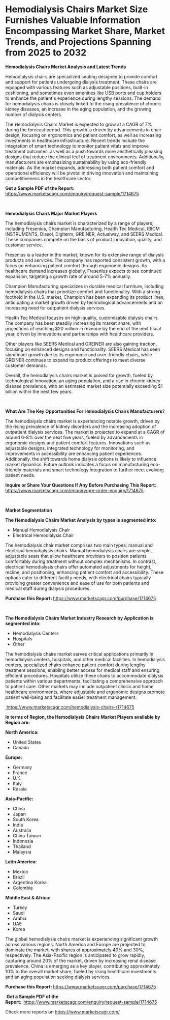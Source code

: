 <p><h1>Hemodialysis Chairs Market Size Furnishes Valuable Information Encompassing Market Share, Market Trends, and Projections Spanning from 2025 to 2032</h1></p><p><strong>Hemodialysis Chairs Market Analysis and Latest Trends</strong></p>
<p><p>Hemodialysis chairs are specialized seating designed to provide comfort and support for patients undergoing dialysis treatment. These chairs are equipped with various features such as adjustable positions, built-in cushioning, and sometimes even amenities like USB ports and cup holders to enhance the patient's experience during lengthy sessions. The demand for hemodialysis chairs is closely linked to the rising prevalence of chronic kidney diseases, an increase in the aging population, and the growing number of dialysis centers.</p><p>The Hemodialysis Chairs Market is expected to grow at a CAGR of 7% during the forecast period. This growth is driven by advancements in chair design, focusing on ergonomics and patient comfort, as well as increasing investments in healthcare infrastructure. Recent trends include the integration of smart technology to monitor patient vitals and improve treatment outcomes, as well as a push towards more aesthetically pleasing designs that reduce the clinical feel of treatment environments. Additionally, manufacturers are emphasizing sustainability by using eco-friendly materials. As the market expands, addressing both patient comfort and operational efficiency will be pivotal in driving innovation and maintaining competitiveness in the healthcare sector.</p></p>
<p><strong>Get a Sample PDF of the Report:&nbsp;</strong> <a href="https://www.marketscagr.com/enquiry/request-sample/1714675?utm_campaign=2893&utm_medium=2&utm_source=Github&utm_content=ia&utm_term=03032025&utm_id=hemodialysis-chairs">https://www.marketscagr.com/enquiry/request-sample/1714675</a></p>
<p>&nbsp;</p>
<p><strong>Hemodialysis Chairs Major Market Players</strong></p>
<p><p>The hemodialysis chairs market is characterized by a range of players, including Fresenius, Champion Manufacturing, Health Tec Medical, IBIOM INSTRUMENTS, Diasol, Digiterm, GREINER, Actualway, and SEERS Medical. These companies compete on the basis of product innovation, quality, and customer service.</p><p>Fresenius is a leader in the market, known for its extensive range of dialysis products and services. The company has reported consistent growth, with a focus on enhancing patient comfort through ergonomic designs. As healthcare demand increases globally, Fresenius expects to see continued expansion, targeting a growth rate of around 5-7% annually.</p><p>Champion Manufacturing specializes in durable medical furniture, including hemodialysis chairs that prioritize comfort and functionality. With a strong foothold in the U.S. market, Champion has been expanding its product lines, anticipating a market growth driven by technological advancements and an increasing need for outpatient dialysis services.</p><p>Health Tec Medical focuses on high-quality, customizable dialysis chairs. The company has been steadily increasing its market share, with projections of reaching $20 million in revenue by the end of the next fiscal year, driven by innovations and partnerships with healthcare providers.</p><p>Other players like SEERS Medical and GREINER are also gaining traction, focusing on enhanced designs and functionality. SEERS Medical has seen significant growth due to its ergonomic and user-friendly chairs, while GREINER continues to expand its product offerings to meet diverse customer demands.</p><p>Overall, the hemodialysis chairs market is poised for growth, fueled by technological innovation, an aging population, and a rise in chronic kidney disease prevalence, with an estimated market size potentially exceeding $1 billion within the next few years.</p></p>
<p>&nbsp;</p>
<p><strong>What Are The Key Opportunities For Hemodialysis Chairs Manufacturers?</strong></p>
<p><p>The hemodialysis chairs market is experiencing notable growth, driven by the rising prevalence of kidney disorders and the increasing adoption of outpatient dialysis services. The market is projected to expand at a CAGR of around 6-8% over the next five years, fueled by advancements in ergonomic designs and patient comfort features. Innovations such as adjustable designs, integrated technology for monitoring, and improvements in accessibility are enhancing patient experiences. Additionally, the shift towards home dialysis options is likely to influence market dynamics. Future outlook indicates a focus on manufacturing eco-friendly materials and smart technology integration to further meet evolving patient needs.</p></p>
<p><strong>Inquire or Share Your Questions If Any Before Purchasing This Report:</strong> <a href="https://www.marketscagr.com/enquiry/pre-order-enquiry/1714675?utm_campaign=2893&utm_medium=2&utm_source=Github&utm_content=ia&utm_term=03032025&utm_id=hemodialysis-chairs">https://www.marketscagr.com/enquiry/pre-order-enquiry/1714675</a></p>
<p>&nbsp;</p>
<p><strong>Market Segmentation</strong></p>
<p><strong>The Hemodialysis Chairs Market Analysis by types is segmented into:</strong></p>
<p><ul><li>Manual Hemodialysis Chair</li><li>Electrical Hemodialysis Chair</li></ul></p>
<p><p>The hemodialysis chair market comprises two main types: manual and electrical hemodialysis chairs. Manual hemodialysis chairs are simple, adjustable seats that allow healthcare providers to position patients comfortably during treatment without complex mechanisms. In contrast, electrical hemodialysis chairs offer automated adjustments for height, recline, and positioning, enhancing patient comfort and accessibility. These options cater to different facility needs, with electrical chairs typically providing greater convenience and ease of use for both patients and medical staff during dialysis procedures.</p></p>
<p><strong>Purchase this Report:&nbsp;</strong><a href="https://www.marketscagr.com/purchase/1714675?utm_campaign=2893&utm_medium=2&utm_source=Github&utm_content=ia&utm_term=03032025&utm_id=hemodialysis-chairs">https://www.marketscagr.com/purchase/1714675</a></p>
<p>&nbsp;</p>
<p><strong>The Hemodialysis Chairs Market Industry Research by Application is segmented into:</strong></p>
<p><ul><li>Hemodialysis Centers</li><li>Hospitals</li><li>Other</li></ul></p>
<p><p>The hemodialysis chairs market serves critical applications primarily in hemodialysis centers, hospitals, and other medical facilities. In hemodialysis centers, specialized chairs enhance patient comfort during lengthy treatment sessions, enabling better access for medical staff and ensuring efficient procedures. Hospitals utilize these chairs to accommodate dialysis patients within various departments, facilitating a comprehensive approach to patient care. Other markets may include outpatient clinics and home healthcare environments, where adjustable and ergonomic designs promote patient well-being and facilitate easier treatment management.</p></p>
<p><a href="https://www.marketscagr.com/hemodialysis-chairs-r1714675?utm_campaign=2893&utm_medium=2&utm_source=Github&utm_content=ia&utm_term=03032025&utm_id=hemodialysis-chairs">&nbsp;https://www.marketscagr.com/hemodialysis-chairs-r1714675</a></p>
<p><strong>In terms of Region, the Hemodialysis Chairs Market Players available by Region are:</strong></p>
<p>
    <p> <strong> North America: </strong>
        <ul>
            <li>United States</li>
            <li>Canada</li>
        </ul>
        </p> 
    <p> <strong> Europe: </strong>
        <ul>
            <li>Germany</li>
            <li>France</li>
            <li>U.K.</li>
            <li>Italy</li>
            <li>Russia</li>
        </ul>
        </p> 
    <p> <strong> Asia-Pacific: </strong>
        <ul>
            <li>China</li>
            <li>Japan</li>
            <li>South Korea</li>
            <li>India</li>
            <li>Australia</li>
            <li>China Taiwan</li>
            <li>Indonesia</li>
            <li>Thailand</li>
            <li>Malaysia</li>
        </ul>
        </p> 
    <p> <strong> Latin America: </strong>
        <ul>
            <li>Mexico</li>
            <li>Brazil</li>
            <li>Argentina Korea</li>
            <li>Colombia</li>
        </ul>
        </p> 
    <p> <strong> Middle East & Africa: </strong>
        <ul>
            <li>Turkey</li>
            <li>Saudi</li>
            <li>Arabia</li>
            <li>UAE</li>
            <li>Korea</li>
        </ul>
    </p>
    </p>
<p><p>The global hemodialysis chairs market is experiencing significant growth across various regions. North America and Europe are projected to dominate the market, with shares of approximately 40% and 30%, respectively. The Asia-Pacific region is anticipated to grow rapidly, capturing around 20% of the market, driven by increasing renal disease prevalence. China is emerging as a key player, contributing approximately 10% to the overall market share, fueled by rising healthcare investments and an aging population seeking dialysis services.</p></p>
<p><strong>Purchase this Report: </strong><a href="https://www.marketscagr.com/purchase/1714675?utm_campaign=2893&utm_medium=2&utm_source=Github&utm_content=ia&utm_term=03032025&utm_id=hemodialysis-chairs">https://www.marketscagr.com/purchase/1714675</a></p>
<p>&nbsp;<strong>Get a Sample PDF of the Report:&nbsp;&nbsp;</strong><a href="https://www.marketscagr.com/enquiry/request-sample/1714675?utm_campaign=2893&utm_medium=2&utm_source=Github&utm_content=ia&utm_term=03032025&utm_id=hemodialysis-chairs">https://www.marketscagr.com/enquiry/request-sample/1714675</a></p>
<p><strong></strong></p>
<p>Check more reports on <a href="https://www.marketscagr.com/?utm_campaign=2893&utm_medium=2&utm_source=Github&utm_content=ia&utm_term=03032025&utm_id=hemodialysis-chairs">https://www.marketscagr.com/</a></p>